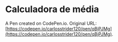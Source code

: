 # Calculadora de média

A Pen created on CodePen.io. Original URL: [https://codepen.io/carlosstrider120/pen/qBjPJMg](https://codepen.io/carlosstrider120/pen/qBjPJMg).


